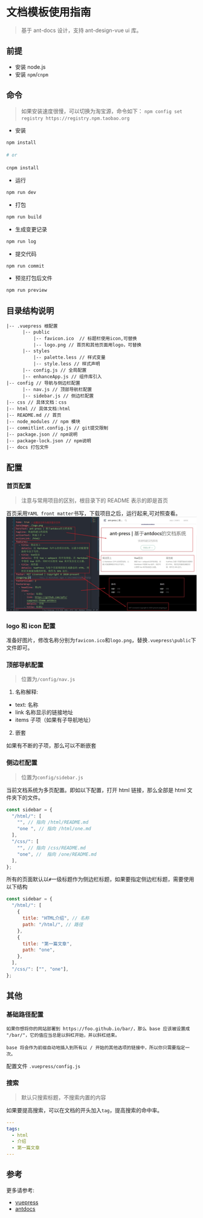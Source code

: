 # 文档模板使用指南

> 基于 ant-docs 设计，支持 ant-design-vue ui 库。

## 前提

- 安装 node.js
- 安装 `npm`/`cnpm`

## 命令

> 如果安装速度很慢，可以切换为淘宝源，命令如下：
> `npm config set registry https://registry.npm.taobao.org`

- 安装

```bash
npm install

# or

cnpm install
```

- 运行

```bash
npm run dev
```

- 打包

```bash
npm run build
```

- 生成变更记录

```bash
npm run log
```

- 提交代码

```bash
npm run commit
```

- 预览打包后文件

```bash
npm run preview
```

## 目录结构说明

```text
|-- .vuepress 根配置
      |-- public
          |-- favicon.ico  // 标题栏使用icon,可替换
          |-- logo.png // 首页和其他页面用logo，可替换
      |-- styles
          |-- palette.less // 样式变量
          |-- style.less // 样式声明
      |-- config.js // 全局配置
      |-- enhanceApp.js // 组件库引入
|-- config // 导航与侧边栏配置
      |-- nav.js // 顶部导航栏配置
      |-- sidebar.js // 侧边栏配置
|-- css // 具体文档：css
|-- html // 具体文档:html
|-- README.md // 首页
|-- node_modules // npm 模块
|-- commitlint.config.js // git提交限制
|-- package.json // npm说明
|-- package-lock.json // npm说明
|-- docs 打包文件
```

## 配置

### 首页配置

> 注意与常用项目的区别，根目录下的 README 表示的即是首页

首页采用`YAML front matter`书写，下载项目之后，运行起来,可对照查看。
![首页配置](./img/index-config.jpg)

### logo 和 icon 配置

准备好图片，修改名称分别为`favicon.ico`和`logo.png`，替换`.vuepress\public`下文件即可。

### 顶部导航配置

> 位置为`/config/nav.js`

1. 名称解释:

- text: 名称
- link 名称显示的链接地址
- items 子项（如果有子导航地址）

2. 嵌套

如果有不断的子项，那么可以不断嵌套

### 侧边栏配置

> 位置为`config/sidebar.js`

当前文档系统为多页配置。即如以下配置，打开 html 链接，那么全部是 html 文件夹下的文件。

```js
const sidebar = {
  "/html/": [
    "", // 指向 /html/README.md
    "one ", // 指向 /html/one.md
  ],
  "/css/": [
    "", // 指向 /css/README.md
    "one", //  指向 /one/README.md
  ],
};
```

所有的页面默认以`#`一级标题作为侧边栏标题，如果要指定侧边栏标题，需要使用以下结构

```js
const sidebar = {
  "/html/": [
    {
      title: "HTML介绍", // 名称
      path: "/html/", // 路径
    },
    {
      title: "第一篇文章",
      path: "one",
    },
  ],
  "/css/": ["", "one"],
};
```

## 其他

### 基础路径配置

```
如果你想将你的网站部署到 https://foo.github.io/bar/，那么 base 应该被设置成 "/bar/"，它的值应当总是以斜杠开始，并以斜杠结束。

base 将会作为前缀自动地插入到所有以 / 开始的其他选项的链接中，所以你只需要指定一次。
```

配置文件 `.vuepress/config.js`

### 搜索

> 默认只搜索标题，不搜索内置的内容

如果要提高搜索，可以在文档的开头加入`tag`，提高搜索的命中率。

```yaml
---
tags:
  - html
  - 介绍
  - 第一篇文章
---

```

## 参考

更多请参考:

- [vuepress](https://vuepress.vuejs.org/zh/)
- [antdocs](https://antdocs.seeyoz.cn/)
